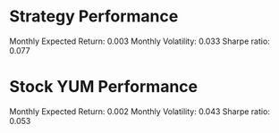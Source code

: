 # Strategy Performance
Monthly Expected Return: 0.003
Monthly Volatility: 0.033
Sharpe ratio: 0.077
# Stock YUM Performance
Monthly Expected Return: 0.002
Monthly Volatility: 0.043
Sharpe ratio: 0.053
